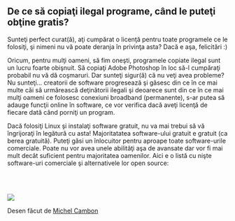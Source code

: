 <?php require("../../entete.php"); ?> <?php require("../../base.php"); ?> <?php require("../../fonctions.php"); ?>

<div id="corps">

<h2>De ce să copiaţi ilegal programe, când le puteţi obţine gratis?</h2>

<p>Sunteţi perfect curat(ă), aţi cumpărat o licenţă pentru toate programele ce le folosiţi, şi nimeni
nu vă poate deranja în privinţa asta? Dacă e aşa, felicitări :)</p>

<p>Oricum, pentru mulţi oameni, să fim oneşti, programele copiate ilegal sunt
un lucru foarte obişnuit. Să copiaţi Adobe Photoshop în loc să-l cumpăraţi
probabil nu vă dă coşmaruri. Dar sunteţi sigur(ă) că nu veţi avea probleme?
Nu sunteţi... creatorii de software progresează şi găsesc din ce în ce mai multe
căi să urmărească deţinătorii ilegali şi deoarece sunt din ce în ce mai mulţi oameni
ce folosesc conexiuni broadband (permanente), s-ar putea să adauge funcţii online
în software, ce vor verifica dacă aveţi licenţă de fiecare dată când porniţi un program.</p>

<p>Dacă folosiţi Linux şi instalaţi software gratuit, nu va mai trebui să vă îngrijoraţi
în legătură cu asta! Majoritatatea software-ului gratuit e gratuit (ca berea gratuită).
Puteţi găsi un înlocuitor pentru aproape toate software-urile comerciale. Poate nu vor avea
unele abilităţi aşa de avansate dar vor fi mai mult decât suficient pentru majoritatea
oamenilor. Aici e o listă cu nişte software-uri comerciale şi alternativele lor open source:</p>

<?php

table_parser ("Da", "Nu", "Comercial", "Open source", "Există pe Windows?");

?>

<br /><br>

<img src="Images/warez.png" />

<p>Desen făcut de <a href="http://michel.cambon.free.fr/ampere/salle1bis.htm">Michel Cambon</a></p>

</div>


